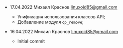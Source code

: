 - 17.04.2022 Михаил Краснов <linuxoid85@gmail.com>
	- Унификация использования классов API;
	- Добавление модуля `cp_remove`;

- 16.04.2022 Михаил Краснов <linuxoid85@gmail.com>
	- Initial commit

